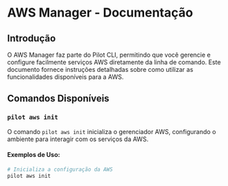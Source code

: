 # AWS Manager - Documentação

## Introdução

O AWS Manager faz parte do Pilot CLI, permitindo que você gerencie e configure facilmente serviços AWS diretamente da linha de comando. Este documento fornece instruções detalhadas sobre como utilizar as funcionalidades disponíveis para a AWS.

## Comandos Disponíveis

### `pilot aws init`

O comando `pilot aws init` inicializa o gerenciador AWS, configurando o ambiente para interagir com os serviços da AWS.

#### Exemplos de Uso:

```bash
# Inicializa a configuração da AWS
pilot aws init
```

&nbsp;&nbsp;&nbsp;